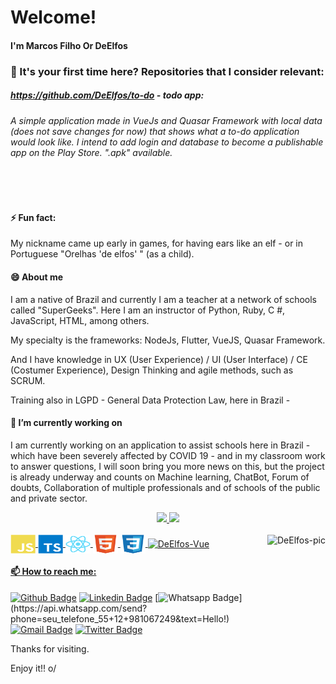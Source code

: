 # Welcome!
 
#### I'm Marcos Filho Or DeElfos

### **🔎 It's your first time here?** Repositories that I consider relevant:
##### https://github.com/DeElfos/to-do - todo app:

###### A simple application made in VueJs and Quasar Framework with local data (does not save changes for now) that shows what a to-do application would look like. I intend to add login and database to become a publishable app on the Play Store. ".apk" available.
<br />
<br />

#### **⚡ Fun fact**: 
My nickname came up early in games, for having ears like an elf - or in Portuguese "Orelhas 'de elfos' " (as a child).


#### **😄 About me**
I am a native of Brazil and currently I am a teacher at a network of schools called "SuperGeeks". Here I am an instructor of Python, Ruby, C #, JavaScript, HTML, among others.

My specialty is the frameworks: NodeJs, Flutter, VueJS, Quasar Framework.

And I have knowledge in UX (User Experience) / UI (User Interface) / CE (Costumer Experience), Design Thinking and agile methods, such as SCRUM.

Training also in LGPD - General Data Protection Law, here in Brazil -

#### **🔭 I’m currently working on**


I am currently working on an application to assist schools here in Brazil - which have been severely affected by COVID 19 - and in my classroom work to answer questions, I will soon bring you more news on this, but the project is already underway and counts on Machine learning, ChatBot, Forum of doubts, Collaboration of multiple professionals and of schools of the public and private sector.


<div align="center">
  <a href="https://github.com/DeElfos">
  <img height="180em" src="https://github-readme-stats.vercel.app/api?username=DeElfos&show_icons=true&theme=tokyonight&include_all_commits=true&count_private=true"/>
  <img height="180em" src="https://github-readme-stats.vercel.app/api/top-langs/?username=DeElfos&layout=compact&langs_count=7&theme=tokyonight"/>
</div>
  <div style="display: inline_block"><br>
  <img align="center" alt="DeElfos-Js" height="30" width="40" src="https://raw.githubusercontent.com/devicons/devicon/master/icons/javascript/javascript-plain.svg">
  <img align="center" alt="DeElfos-Ts" height="30" width="40" src="https://raw.githubusercontent.com/devicons/devicon/master/icons/typescript/typescript-plain.svg">
  <img align="center" alt="DeElfos-React" height="30" width="40" src="https://raw.githubusercontent.com/devicons/devicon/master/icons/react/react-original.svg">
  <img align="center" alt="DeElfos-HTML" height="30" width="40" src="https://raw.githubusercontent.com/devicons/devicon/master/icons/html5/html5-original.svg">
  <img align="center" alt="DeElfos-CSS" height="30" width="40" src="https://raw.githubusercontent.com/devicons/devicon/master/icons/css3/css3-original.svg">
  <img align="center" alt="DeElfos-Vue" height="30" width="40" src="https://cdn.jsdelivr.net/gh/devicons/devicon/icons/vuejs/vuejs-original-wordmark.svg">
     <img align="right" alt="DeElfos-pic" height="150"  
          src="https://avatars.githubusercontent.com/u/59063880?v=4">
</div>
</div>
  

#### **📫 How to reach me:**
[![Github Badge](https://img.shields.io/badge/-Github-000?style=flat-square&logo=Github&logoColor=white&link=https://github.com/DeElfos)](https://github.com/DeElfos)
[![Linkedin Badge](https://img.shields.io/badge/-LinkedIn-blue?style=flat-square&logo=Linkedin&logoColor=white&link=https://www.linkedin.com/in/marcos-filho-02839a161/)](https://www.linkedin.com/in/marcos-filho-02839a161/)
[![Whatsapp Badge](https://img.shields.io/badge/-Whatsapp-4CA143?style=flat-square&labelColor=4CA143&logo=whatsapp&logoColor=white&link=https://api.whatsapp.com/send?phone=seu_telefone_55+12+981067249&text=Hello!)](https://api.whatsapp.com/send?phone=seu_telefone_55+12+981067249&text=Hello!)
[![Gmail Badge](https://img.shields.io/badge/-Gmail-c14438?style=flat-square&logo=Gmail&logoColor=white&link=mailto:santosefilhomarcos@gmail.com)](mailto:santosefilhomarcos@gmail.com)
[![Twitter Badge](https://img.shields.io/badge/-Twitter-blue?style=flat-square&logo=Twitter&logoColor=white&link=https://twitter.com/DeEllfos)](https://twitter.com/DeEllfos)

 
Thanks for visiting. 
 
Enjoy it!! o/



